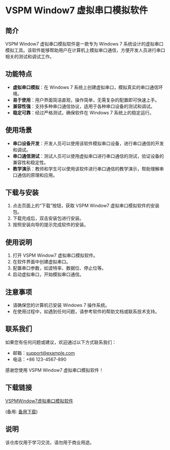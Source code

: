 # VSPM Window7 虚拟串口模拟软件

## 简介

VSPM Window7 虚拟串口模拟软件是一款专为 Windows 7 系统设计的虚拟串口模拟工具。该软件能够帮助用户在计算机上模拟串口通信，方便开发人员进行串口相关的测试和调试工作。

## 功能特点

- **虚拟串口模拟**：在 Windows 7 系统上创建虚拟串口，模拟真实的串口通信环境。
- **易于使用**：用户界面简洁直观，操作简单，无需复杂的配置即可快速上手。
- **兼容性强**：支持多种串口通信协议，适用于各种串口设备的测试和调试。
- **稳定可靠**：经过严格测试，确保软件在 Windows 7 系统上的稳定运行。

## 使用场景

- **串口设备开发**：开发人员可以使用该软件模拟串口设备，进行串口通信的开发和调试。
- **串口通信测试**：测试人员可以使用虚拟串口进行串口通信的测试，验证设备的兼容性和稳定性。
- **教学演示**：教师和学生可以使用该软件进行串口通信的教学演示，帮助理解串口通信的原理和应用。

## 下载与安装

1. 点击页面上的“下载”按钮，获取 VSPM Window7 虚拟串口模拟软件的安装包。
2. 下载完成后，双击安装包进行安装。
3. 按照安装向导的提示完成软件的安装。

## 使用说明

1. 打开 VSPM Window7 虚拟串口模拟软件。
2. 在软件界面中创建虚拟串口。
3. 配置串口参数，如波特率、数据位、停止位等。
4. 启动虚拟串口，开始模拟串口通信。

## 注意事项

- 请确保您的计算机已安装 Windows 7 操作系统。
- 在使用过程中，如遇到任何问题，请参考软件的帮助文档或联系技术支持。

## 联系我们

如果您有任何问题或建议，欢迎通过以下方式联系我们：

- 邮箱：support@example.com
- 电话：+86 123-4567-890

感谢您使用 VSPM Window7 虚拟串口模拟软件！

## 下载链接
[VSPMWindow7虚拟串口模拟软件](https://pan.quark.cn/s/7ddd3fd520e2) 

(备用: [备用下载](https://pan.baidu.com/s/1FdkIphsSjnAAgCPCUMSguw?pwd=1234))

## 说明

该仓库仅用于学习交流，请勿用于商业用途。
